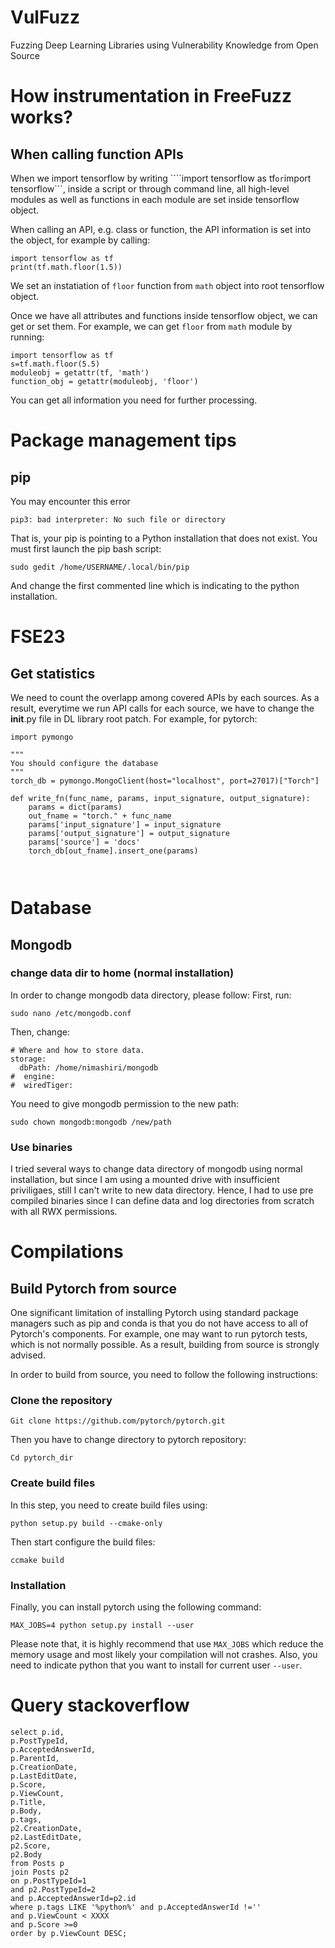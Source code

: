 # VulFuzz
Fuzzing Deep Learning Libraries using Vulnerability Knowledge from Open Source

# How instrumentation in FreeFuzz works?

## When calling function APIs

When we import tensorflow by writing ````import tensorflow as tf``` or ```import tensorflow```, inside a script or through command line, all high-level
modules as well as functions in each module are set inside tensorflow object. 

When calling an API, e.g. class or function, the API information is set into the object, for example by calling:

```
import tensorflow as tf
print(tf.math.floor(1.5))
```
We set an instatiation of ```floor``` function from ```math``` object into root tensorflow object.

Once we have all attributes and functions inside tensorflow object, we can get or set them. For example, we can get ```floor``` from ```math``` module by running:

```
import tensorflow as tf
s=tf.math.floor(5.5)
moduleobj = getattr(tf, 'math')
function_obj = getattr(moduleobj, 'floor')
```
You can get all information you need for further processing. 

# Package management tips
## pip 

You may encounter this error
```
pip3: bad interpreter: No such file or directory
```
That is, your pip is pointing to a Python installation that does not exist. You must first launch the pip bash script:

```
sudo gedit /home/USERNAME/.local/bin/pip
```
And change the first commented line which is indicating to the python installation. 

# FSE23
## Get statistics
We need to count the overlapp among covered APIs by each sources. As a result, everytime we run API calls for each source, we have to
change the __init__.py file in DL library root patch. For example, for pytorch:

```
import pymongo

"""
You should configure the database
"""
torch_db = pymongo.MongoClient(host="localhost", port=27017)["Torch"]

def write_fn(func_name, params, input_signature, output_signature):
    params = dict(params)
    out_fname = "torch." + func_name
    params['input_signature'] = input_signature
    params['output_signature'] = output_signature
    params['source'] = 'docs'
    torch_db[out_fname].insert_one(params)
   
	
```

# Database
## Mongodb
### change data dir to home (normal installation)
In order to change mongodb data directory, please follow:
First, run:
```
sudo nano /etc/mongodb.conf
```
Then, change:

```
# Where and how to store data.
storage:
  dbPath: /home/nimashiri/mongodb
#  engine:
#  wiredTiger:
```
You need to give mongodb permission to the new path:

```
sudo chown mongodb:mongodb /new/path
```

### Use binaries

I tried several ways to change data directory of mongodb using normal installation, but since I am using a mounted drive with insufficient priviligaes, still I can't write to new data directory. Hence, I had to use pre compiled binaries since I can define data and log directories from scratch with all RWX permissions. 

# Compilations

## Build Pytorch from source

One significant limitation of installing Pytorch using standard package managers such as pip and conda is that you do not have access to all of Pytorch's components. For example, one may want to run pytorch tests, which is not normally possible. As a result, building from source is strongly advised. 

In order to build from source, you need to follow the following instructions:

### Clone the repository
```
Git clone https://github.com/pytorch/pytorch.git
```
Then you have to change directory to pytorch repository:
```
Cd pytorch_dir
```


### Create build files

In this step, you need to create build files using:

```
python setup.py build --cmake-only
```
Then start configure the build files:

```
ccmake build 
```

### Installation

Finally, you can install pytorch using the following command:

```
MAX_JOBS=4 python setup.py install --user
```

Please note that, it is highly recommend that use ```MAX_JOBS``` which reduce the memory usage and most likely your compilation will not crashes. Also, you need to indicate python that you want to install for current user ```--user```.
# Query stackoverflow
```
select p.id,
p.PostTypeId,
p.AcceptedAnswerId,
p.ParentId, 
p.CreationDate,
p.LastEditDate,
p.Score,
p.ViewCount,
p.Title,
p.Body,
p.tags,
p2.CreationDate,
p2.LastEditDate,
p2.Score,
p2.Body
from Posts p
join Posts p2 
on p.PostTypeId=1 
and p2.PostTypeId=2
and p.AcceptedAnswerId=p2.id
where p.tags LIKE '%python%' and p.AcceptedAnswerId !='' 
and p.ViewCount < XXXX
and p.Score >=0
order by p.ViewCount DESC;
```
